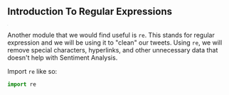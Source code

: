 <!--title="Introduction To Regular Expressions"-->

## Introduction To Regular Expressions

<img src="https://www.flowgear.net/wp-content/uploads/2019/03/regular-expression.png" style="zoom: 3%;" />

Another module that we would find useful is `re`. This stands for regular expression and we will be using it to "clean" our tweets. Using `re`, we will remove special characters, hyperlinks, and other unnecessary data that doesn't help with Sentiment Analysis. 



Import `re` like so: 

```python
import re
```

 